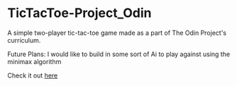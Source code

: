 # TicTacToe-Project_Odin

A simple two-player tic-tac-toe game made as a part of The Odin Project's curriculum.

Future Plans:
I would like to build in some sort of Ai to play against using the minimax algorithm

Check it out [here](https://ddanner97.github.io/TicTacToe-Project_Odin/)

